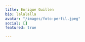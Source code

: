 ```yaml
---
title: Enrique Guillen
bio: lalalalla
avatar: "/images/foto-perfil.jpeg"
social: []
featured: true

---
```

